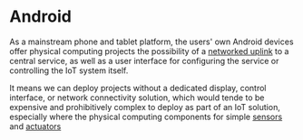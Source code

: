 Android
=======

As a mainstream phone and tablet platform, the users' own Android devices offer physical computing projects the possibility of a [networked uplink](./host.html) to a central service, as well as a user interface for configuring the service or controlling the IoT system itself.

It means we can deploy projects without a dedicated display, control interface, or network connectivity solution, which would tende to be expensive and prohibitively complex to deploy as part of an IoT solution, especially where the physical computing components for simple [sensors](./sensor.html) and [actuators](./actuator.html)

